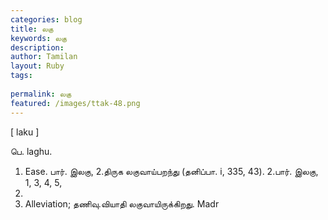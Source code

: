 ```yaml
---
categories: blog
title: லகு
keywords: லகு
description: 
author: Tamilan
layout: Ruby
tags: 
 
permalink: லகு
featured: /images/ttak-48.png
---
```

  
[ laku ]  
  
பெ. laghu.   
1. Ease. பார். இலகு, 2.திருக லகுவாய்பறந்து (தனிப்பா. i, 335, 43). 2.பார். இலகு, 1, 3, 4, 5,   
7.   
3. Alleviation; தணிவு.வியாதி லகுவாயிருக்கிறது. Madr